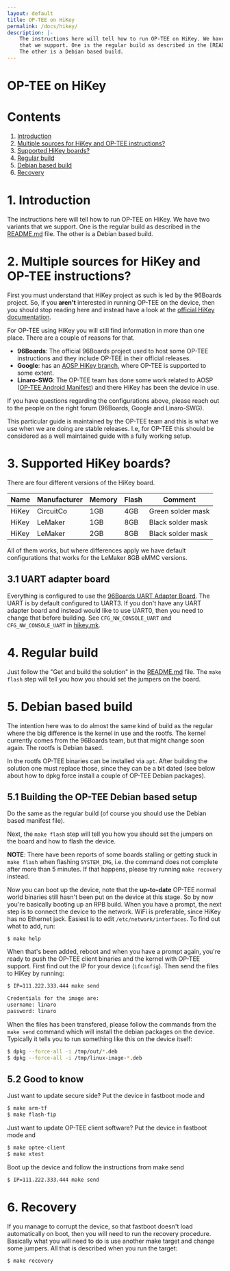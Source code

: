 ```yaml
---
layout: default
title: OP-TEE on HiKey
permalink: /docs/hikey/
description: |-
    The instructions here will tell how to run OP-TEE on HiKey. We have two variants
    that we support. One is the regular build as described in the [README.md] file.
    The other is a Debian based build.
---
```

# OP-TEE on HiKey

# Contents
1. [Introduction](#1-introduction)
2. [Multiple sources for HiKey and OP-TEE instructions?](#2-multiple-sources-for-hikey-and-op-tee-instructions)
3. [Supported HiKey boards?](#3-supported-hikey-boards)
4. [Regular build](#4-regular-build)
5. [Debian based build](#5-debian-based-build)
6. [Recovery](#6-recovery)

# 1. Introduction
The instructions here will tell how to run OP-TEE on HiKey. We have two variants
that we support. One is the regular build as described in the [README.md] file.
The other is a Debian based build.

# 2. Multiple sources for HiKey and OP-TEE instructions?
First you must understand that HiKey project as such is led by the 96Boards
project. So, if you **aren't** interested in running OP-TEE on the device, then
you should stop reading here and instead have a look at the [official HiKey
documentation].

For OP-TEE using HiKey you will still find information in more than one place.
There are a couple of reasons for that.
* **96Boards**: The official 96Boards project used to host some OP-TEE
  instructions and they include OP-TEE in their official releases.
* **Google**: has an [AOSP HiKey branch], where OP-TEE is supported to some extent.
* **Linaro-SWG**: The OP-TEE team has done some work related to AOSP
    ([OP-TEE Android Manifest]) and there HiKey has been the device in use.

If you have questions regarding the configurations above, please reach out to
the people on the right forum (96Boards, Google and Linaro-SWG).

This particular guide is maintained by the OP-TEE team and this is what we use
when we are doing are stable releases. I.e, for OP-TEE this should be considered
as a well maintained guide with a fully working setup.

# 3. Supported HiKey boards?
There are four different versions of the HiKey board.

| Name | Manufacturer | Memory | Flash | Comment |
|------|--------------|--------|-------|---------|
| HiKey | CircuitCo | 1GB | 4GB | Green solder mask |
| HiKey | LeMaker | 1GB | 8GB | Black solder mask |
| HiKey | LeMaker | 2GB | 8GB | Black solder mask |

All of them works, but where differences apply we have default configurations
that works for the LeMaker 8GB eMMC versions.

## 3.1 UART adapter board
Everything is configured to use the [96Boards UART Adapter Board]. The UART is
by default configured to UART3. If you don't have any UART adapter board and
instead would like to use UART0, then you need to change that before building.
See `CFG_NW_CONSOLE_UART` and `CFG_NW_CONSOLE_UART` in [hikey.mk].

# 4. Regular build
Just follow the "Get and build the solution" in the [README.md] file. The `make
flash` step will tell you how you should set the jumpers on the board.

# 5. Debian based build
The intention here was to do almost the same kind of build as the regular where
the big difference is the kernel in use and the rootfs. The kernel currently
comes from the 96Boards team, but that might change soon again. The rootfs is
Debian based.

In the rootfs OP-TEE binaries can be installed via `apt`. After building the
solution one must replace those, since they can be a bit dated (see below about
how to dpkg force install a couple of OP-TEE Debian packages).

## 5.1 Building the OP-TEE Debian based setup
Do the same as the regular build (of course you should use the Debian based
manifest file).

Next, the `make flash` step will tell you how you should set the jumpers on the
board and how to flash the device.

**NOTE**: There have been reports of some boards stalling or getting stuck in
`make flash` when flashing `SYSTEM_IMG`, i.e. the command does not complete
after more than 5 minutes. If that happens, please try running `make recovery`
instead.

Now you can boot up the device, note that the **up-to-date** OP-TEE normal world
binaries still hasn't been put on the device at this stage. So by now you're
basically booting up an RPB build. When you have a prompt, the next step is to
connect the device to the network. WiFi is preferable, since HiKey has no
Ethernet jack. Easiest is to edit `/etc/network/interfaces`. To find out what to
add, run:
```
$ make help
```

When that's been added, reboot and when you have a prompt again, you're ready to
push the OP-TEE client binaries and the kernel with OP-TEE support. First find
out the IP for your device (`ifconfig`). Then send the files to HiKey by
running:
```bash
$ IP=111.222.333.444 make send

Credentials for the image are:
username: linaro
password: linaro
```

When the files has been transfered, please follow the commands from the `make
send` command which will install the debian packages on the device. Typically it
tells you to run something like this on the device itself:
```bash
$ dpkg --force-all -i /tmp/out/*.deb
$ dpkg --force-all -i /tmp/linux-image-*.deb
```
## 5.2 Good to know
Just want to update secure side? Put the device in fastboot mode and
```bash
$ make arm-tf
$ make flash-fip

```

Just want to update OP-TEE client software? Put the device in fastboot mode and
```bash
$ make optee-client
$ make xtest
```

Boot up the device and follow the instructions from make send
```bash
$ IP=111.222.333.444 make send
```

# 6. Recovery
If you manage to corrupt the device, so that fastboot doesn't load automatically
on boot, then you will need to run the recovery procedure. Basically what you
will need to do is use another make target and change some jumpers. All that is
described when you run the target:
```bash
$ make recovery
```

[AOSP HiKey branch]: https://source.android.com/source/devices.html
[official HiKey documentation]: http://www.96boards.org/documentation/ConsumerEdition/HiKey/README.md
[OP-TEE Android Manifest]: https://github.com/linaro-swg/optee_android_manifest
[README.md]: ../README.md
[hikey.mk]: https://github.com/OP-TEE/build/blob/master/hikey.mk
[96Boards UART Adapter Board]: http://www.96boards.org/product/uarts
